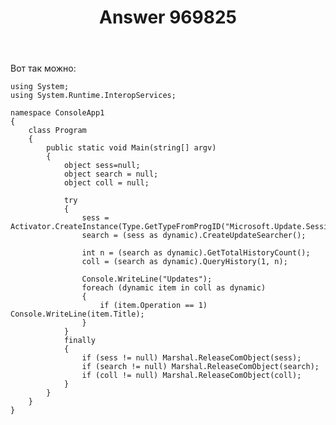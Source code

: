 ﻿---
title: "Answer 969825"
se.owner.user_id: 240512
se.owner.display_name: "MSDN.WhiteKnight"
se.owner.link: "https://ru.stackoverflow.com/users/240512/msdn-whiteknight"
se.answer_id: 969825
se.question_id: 969166
se.post_type: answer
se.score: 1
se.is_accepted: False
---
<p>Вот так можно:</p>

<pre><code>using System;
using System.Runtime.InteropServices;

namespace ConsoleApp1
{
    class Program
    {
        public static void Main(string[] argv)
        {
            object sess=null;
            object search = null;
            object coll = null;

            try
            {
                sess = Activator.CreateInstance(Type.GetTypeFromProgID("Microsoft.Update.Session","compname"));
                search = (sess as dynamic).CreateUpdateSearcher();

                int n = (search as dynamic).GetTotalHistoryCount();
                coll = (search as dynamic).QueryHistory(1, n);

                Console.WriteLine("Updates");
                foreach (dynamic item in coll as dynamic)
                {
                    if (item.Operation == 1) Console.WriteLine(item.Title);
                }
            }
            finally
            {
                if (sess != null) Marshal.ReleaseComObject(sess);
                if (search != null) Marshal.ReleaseComObject(search);
                if (coll != null) Marshal.ReleaseComObject(coll);
            }
        }
    }
}
</code></pre>
